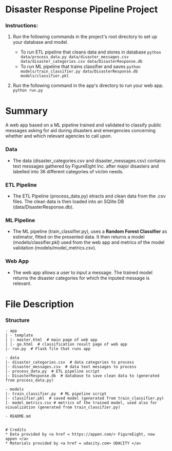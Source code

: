 # Disaster Response Pipeline Project

### Instructions:
1. Run the following commands in the project's root directory to set up your database and model.

    - To run ETL pipeline that cleans data and stores in database
        `python data/process_data.py data/disaster_messages.csv data/disaster_categories.csv data/DisasterResponse.db`
    - To run ML pipeline that trains classifier and saves
        `python models/train_classifier.py data/DisasterResponse.db models/classifier.pkl`

2. Run the following command in the app's directory to run your web app.
    `python run.py`


# Summary 
A web app based on a ML pipeline trained and validated to classify public messages asking for aid during disasters and emergencies concerning whether and which relevant agencies to call upon. 

### Data
* The data (disaster_categories.csv and disaster_messages.csv) contains text messages gathered by FigureEight Inc. after major disasters and labelled into 36 different categories of victim needs. 

### ETL Pipeline
* The ETL Pipeline (process_data.py) etracts and clean data from the .csv files. The clean data is then loaded into an SQlite DB (data/DisasterResponse.db).

### ML Pipeline
* The ML pipeline (train_classifier.py), uses a  **Random Forest Classifier** as estimator, fitted on the presented data. It then returns a model (models/classifier.pkl) used from the web app and metrics of the model validation (models/model_metrics.csv).

### Web App 
* The web app allows a user to input a message. The trained model returns the disaster categories for which the inputed message is relevant.

# File Description 

### Structure
```
- app
| - template
| |- master.html  # main page of web app
| |- go.html  # classification result page of web app
|- run.py  # Flask file that runs app

- data
|- disaster_categories.csv  # data categories to process 
|- disaster_messages.csv  # data text messages to process
|- process_data.py  # ETL pipeline script
|- DisasterResponse.db  # database to save clean data to (generated from process_data.py)

- models
|- train_classifier.py  # ML pipeline script
|- classifier.pkl  # saved model (generated from train_classifier.py)
|- model_metrics.csv # metrics of the trained model, used also for visualization (generated from train_classifier.py)

- README.md


# Credits 
* Data provided by <a href = https://appen.com/> FigureEight, now appen </a>
* Materials provided by <a href = udacity.com> UDACITY </a> 

